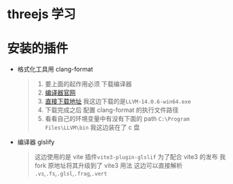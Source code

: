 # threejs 学习

# 安装的插件

- 格式化工具用 clang-format

  > 1. 要上面的起作用必须 下载编译器
  > 2. [编译器官网](https://releases.llvm.org/)
  > 3. [直接下载地址](https://github.com/llvm/llvm-project/releases) 我这边下载的是`LLVM-14.0.6-win64.exe`
  > 4. 下载完成之后 配置 clang-format 的执行文件路径
  > 5. 看看自己的环境变量中有没有下面的 path `C:\Program Files\LLVM\bin` 我这边装在了 c 盘

- 编译器 glslify
  > 这边使用的是 vite 插件`vite3-plugin-glslif` 为了配合 vite3 的发布 我 fork 原地址将其升级到了 vite3
  > 用法 这边可以直接解析 `.vs`,`.fs`,`.glsl`,`.frag`,`.vert`
